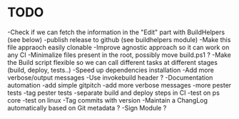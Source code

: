 # TODO
-Check if we can fetch the information in the "Edit" part with BuildHelpers (see below)
-publish release to github (see buildhelpers module)
-Make this file appraoch easily clonable
-Improve agnostic approach so it can work on any CI
-Minimalize files present in the root, possibly move build.ps1 ?
-Make the Build script flexible so we can call different tasks at different stages (build, deploy, tests..)
-Speed up dependencies installation
-Add more verbose/output messages
-Use invokebuild header ?
-Documentation automation
-add simple gitpitch
-add more verbose messages
-more pester tests
-tag pester tests
-separate build and deploy steps in CI
-test on ps core
-test on linux
-Tag commits with version
-Maintain a ChangLog automatically based on Git metadata ?
-Sign Module ?